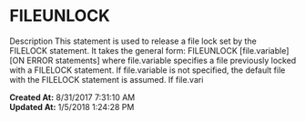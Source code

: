 # FILEUNLOCK

Description This statement is used to release a file lock set by the FILELOCK statement. It takes the general form: FILEUNLOCK [file.variable] [ON ERROR statements] where file.variable specifies a file previously locked with a FILELOCK statement. If file.variable is not specified, the default file with the FILELOCK statement is assumed. If file.vari  

**Created At:** 8/31/2017 7:31:10 AM  
**Updated At:** 1/5/2018 1:24:28 PM  

